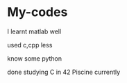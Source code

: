 # My-codes

I learnt matlab well

used c,cpp less

know some python 

done studying C in 42 Piscine currently
